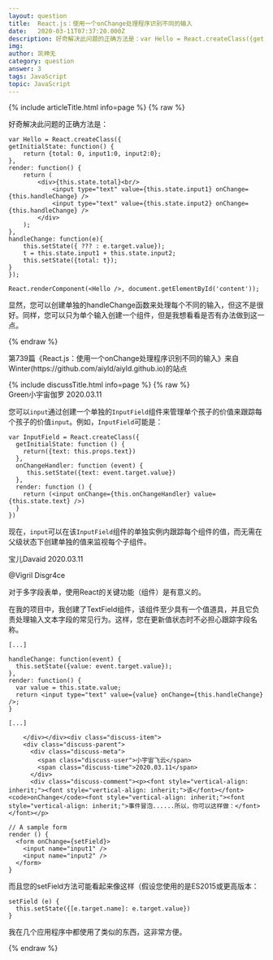 ```yaml
---
layout: question
title:  React.js：使用一个onChange处理程序识别不同的输入
date:   2020-03-11T07:37:20.000Z
description: 好奇解决此问题的正确方法是：var Hello = React.createClass({getInitialState  function() {...
img: 
author: 凯神无
category: question
answer: 3
tags: JavaScript
topic: JavaScript
---
```

<div class="article-root">
  <div class="article">
    {% include articleTitle.html info=page %}
    {% raw %}
    <div class="article-content"><p><font style="vertical-align: inherit;"><font style="vertical-align: inherit;">好奇解决此问题的正确方法是：</font></font></p>

<pre><code>var Hello = React.createClass({<font></font>
getInitialState: function() {<font></font>
    return {total: 0, input1:0, input2:0};<font></font>
},<font></font>
render: function() {<font></font>
    return (<font></font>
        &lt;div&gt;{this.state.total}&lt;br/&gt;<font></font>
            &lt;input type="text" value={this.state.input1} onChange={this.handleChange} /&gt;<font></font>
            &lt;input type="text" value={this.state.input2} onChange={this.handleChange} /&gt;<font></font>
        &lt;/div&gt;<font></font>
    );<font></font>
},<font></font>
handleChange: function(e){<font></font>
    this.setState({ ??? : e.target.value});<font></font>
    t = this.state.input1 + this.state.input2;<font></font>
    this.setState({total: t});<font></font>
}<font></font>
});<font></font>
<font></font>
React.renderComponent(&lt;Hello /&gt;, document.getElementById('content'));<font></font>
</code></pre>

<p><font style="vertical-align: inherit;"><font style="vertical-align: inherit;">显然，您可以创建单独的handleChange函数来处理每个不同的输入，但这不是很好。</font><font style="vertical-align: inherit;">同样，您可以只为单个输入创建一个组件，但是我想看看是否有办法做到这一点。</font></font></p></div>
    {% endraw %}
  </div>
  <p class="winter_mark">第739篇《React.js：使用一个onChange处理程序识别不同的输入》来自Winter(https://github.com/aiyld/aiyld.github.io)的站点</p>
  <div class="discuss-wrapper">
    {% include discussTitle.html info=page %}
    {% raw %}
    <div class="discuss-list">
    <div class="discuss-item">
        <div class="discuss-parent">
          <div class="discuss-meta">
            <span class="discuss-user">Green小宇宙伽罗</span>
            <span class="discuss-time">2020.03.11</span>
          </div>
          <div class="discuss-comment"><p><font style="vertical-align: inherit;"><font style="vertical-align: inherit;">您可以</font></font><code>input</code><font style="vertical-align: inherit;"><font style="vertical-align: inherit;">通过创建一个单独的</font></font><code>InputField</code><font style="vertical-align: inherit;"><font style="vertical-align: inherit;">组件来管理单个</font><font style="vertical-align: inherit;">孩子的价值来跟踪每个孩子</font><font style="vertical-align: inherit;">的价值</font></font><code>input</code><font style="vertical-align: inherit;"><font style="vertical-align: inherit;">。</font><font style="vertical-align: inherit;">例如，</font></font><code>InputField</code><font style="vertical-align: inherit;"><font style="vertical-align: inherit;">可能是：</font></font></p>

<pre><code>var InputField = React.createClass({<font></font>
  getInitialState: function () {<font></font>
    return({text: this.props.text})<font></font>
  },<font></font>
  onChangeHandler: function (event) {<font></font>
     this.setState({text: event.target.value})<font></font>
  }, <font></font>
  render: function () {<font></font>
    return (&lt;input onChange={this.onChangeHandler} value={this.state.text} /&gt;)<font></font>
  }<font></font>
})<font></font>
</code></pre>

<p><font style="vertical-align: inherit;"><font style="vertical-align: inherit;">现在，</font></font><code>input</code><font style="vertical-align: inherit;"><font style="vertical-align: inherit;">可以在该</font></font><code>InputField</code><font style="vertical-align: inherit;"><font style="vertical-align: inherit;">组件</font><font style="vertical-align: inherit;">的单独实例内跟踪</font><font style="vertical-align: inherit;">每个</font><font style="vertical-align: inherit;">组件的值，而无需在父级状态下创建单独的值来监视每个子组件。</font></font></p></div>
        </div></div><div class="discuss-item">
        <div class="discuss-parent">
          <div class="discuss-meta">
            <span class="discuss-user">宝儿Davaid</span>
            <span class="discuss-time">2020.03.11</span>
          </div>
          <div class="discuss-comment"><p><font style="vertical-align: inherit;"><font style="vertical-align: inherit;">@Vigril Disgr4ce</font></font></p>

<p><font style="vertical-align: inherit;"><font style="vertical-align: inherit;">对于多字段表单，使用React的关键功能（组件）是有意义的。</font></font></p>

<p><font style="vertical-align: inherit;"><font style="vertical-align: inherit;">在我的项目中，我创建了TextField组件，该组件至少具有一个值道具，并且它负责处理输入文本字段的常见行为。</font><font style="vertical-align: inherit;">这样，您在更新值状态时不必担心跟踪字段名称。</font></font></p>

<pre><code>[...]<font></font>
<font></font>
handleChange: function(event) {<font></font>
  this.setState({value: event.target.value});<font></font>
},<font></font>
render: function() {<font></font>
  var value = this.state.value;<font></font>
  return &lt;input type="text" value={value} onChange={this.handleChange} /&gt;;<font></font>
}<font></font>
<font></font>
[...]<font></font>
</code></pre></div>
        </div></div><div class="discuss-item">
        <div class="discuss-parent">
          <div class="discuss-meta">
            <span class="discuss-user">小宇宙飞云</span>
            <span class="discuss-time">2020.03.11</span>
          </div>
          <div class="discuss-comment"><p><font style="vertical-align: inherit;"><font style="vertical-align: inherit;">该</font></font><code>onChange</code><font style="vertical-align: inherit;"><font style="vertical-align: inherit;">事件冒泡......所以，你可以这样做：</font></font></p>

<pre><code>// A sample form<font></font>
render () {<font></font>
  &lt;form onChange={setField}&gt;<font></font>
    &lt;input name="input1" /&gt;<font></font>
    &lt;input name="input2" /&gt;<font></font>
  &lt;/form&gt;<font></font>
}<font></font>
</code></pre>

<p><font style="vertical-align: inherit;"><font style="vertical-align: inherit;">而且您的setField方法可能看起来像这样（假设您使用的是ES2015或更高版本：</font></font></p>

<pre><code>setField (e) {<font></font>
  this.setState({[e.target.name]: e.target.value})<font></font>
}<font></font>
</code></pre>

<p><font style="vertical-align: inherit;"><font style="vertical-align: inherit;">我在几个应用程序中都使用了类似的东西，这非常方便。</font></font></p></div>
        </div></div>
    </div>
    {% endraw %}
  </div>
<div>
